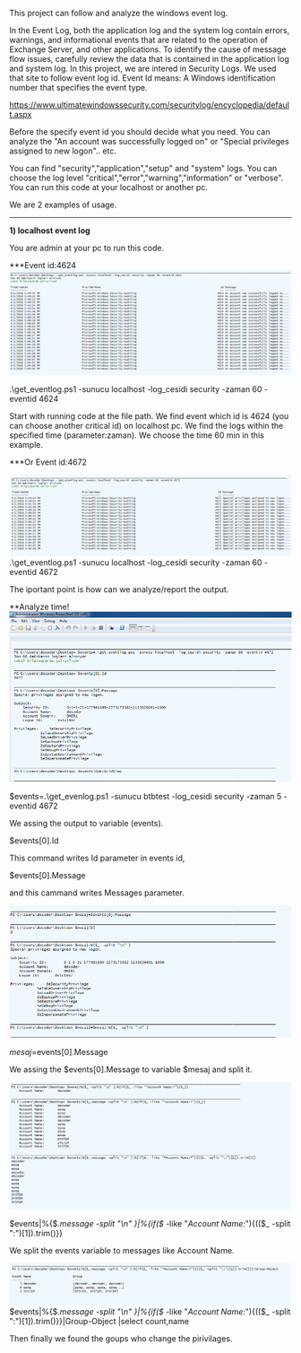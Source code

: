 This project can follow and analyze the windows event log. 

In the Event Log, both the application log and the system log contain errors, warnings, and informational events that are related to the operation of Exchange Server, and other applications. To identify the cause of message flow issues, carefully review the data that is contained in the application log and system log.
In this project, we are intered in Security Logs. We used that site to follow event log id. Event Id means: A Windows identification number that specifies the event type. 

https://www.ultimatewindowssecurity.com/securitylog/encyclopedia/default.aspx 


Before the specify event id you should decide what you need. You can analyze the "An account was successfully logged on" or "Special privileges assigned to new logon".. etc.

You can find "security","application","setup" and "system" logs. You can choose the log level "critical","error","warning","information" or "verbose". You can run this code at your localhost or another pc. 

We are 2 examples of usage.

----------------------------------------------------------------------------------------------------------------------

**1) localhost event log**

You are admin at your pc to run this code. 

***Event id:4624 
![alt text](https://github.com/esmanurtufan/event-log-analyze/blob/master/screenshots/4624.PNG)

.\get_eventlog.ps1 -sunucu localhost -log_cesidi security -zaman 60 -eventid 4624

Start with running code at the file path. We find event which id is 4624 (you can choose another critical id) on localhost pc. We find the logs within the specified time (parameter:zaman). We choose the time 60 min in this example.

***Or Event id:4672 

![alt text](https://github.com/esmanurtufan/event-log-analyze/blob/master/screenshots/4672.PNG)
.\get_eventlog.ps1 -sunucu localhost -log_cesidi security -zaman 60 -eventid 4672


The iportant point is how can we analyze/report the output. 

**Analyze time!
![alt text](https://github.com/esmanurtufan/event-log-analyze/blob/master/screenshots/1.PNG)

$events=.\get_evenlog.ps1 -sunucu btbtest -log_cesidi security -zaman 5 -eventid 4672 

We assing the output to variable (events). 

$events[0].Id

This command writes Id parameter in events id,

$events[0].Message

and this cammand writes Messages parameter.

![alt text](https://github.com/esmanurtufan/event-log-analyze/blob/master/screenshots/2.PNG)

$mesaj=$events[0].Message

We assing the $events[0].Message to variable $mesaj and split it.


![alt text](https://github.com/esmanurtufan/event-log-analyze/blob/master/screenshots/3.PNG)

$events|%{$_.message -split "\n" }|%{if($_ -like "*Account Name:*"){(($_ -split "\:")[1]).trim()}} 

We split the events variable to messages like Account Name.

![alt text](https://github.com/esmanurtufan/event-log-analyze/blob/master/screenshots/4.PNG)
$events|%{$_.message -split "\n" }|%{if($_ -like "*Account Name:*"){(($_ -split "\:")[1]).trim()}}|Group-Object |select count,name

Then finally we found the goups who change the pirivilages.
